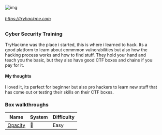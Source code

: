 ![img](https://miro.medium.com/v2/resize:fit:720/format:webp/1*yDuZYabQJjMseMIZXSCQXQ.png)

###### https://tryhackme.com

### Cyber Security Training

TryHackme was the place i started, this is where i learned to hack. Its a good platform to learn about commmon vulnerabilities but also how the hacking process works and how to find stuff. They hold your hand and teach you the basic, but they also have good CTF boxes and chains if you pay for it. 




#### My thoughts
I loved it, its perfect for beginner but also pro hackers to learn new stuff that has come out or testing their skills on their CTF boxes. 




### Box walkthroughs

| Name | System | Difficulty |
| ---- | ---- | ---- |
| [Opacity](https://github.com/suljov/CTF-Walkthroughs/blob/main/tryhackme/THM%20Opacity_report.pdf) | 🐧 | Easy |




